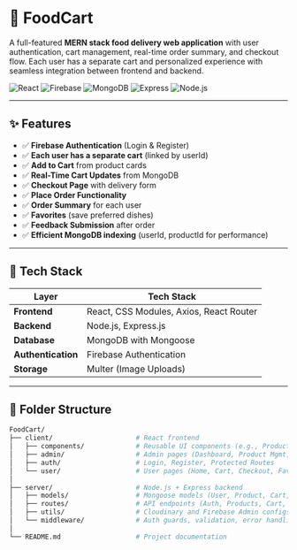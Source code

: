 # 🛒 FoodCart

A full-featured **MERN stack food delivery web application** with user authentication, cart management, real-time order summary, and checkout flow. Each user has a separate cart and personalized experience with seamless integration between frontend and backend.

![React](https://img.shields.io/badge/Frontend-React-blue)
![Firebase](https://img.shields.io/badge/Auth-Firebase-orange)
![MongoDB](https://img.shields.io/badge/Database-MongoDB-green)
![Express](https://img.shields.io/badge/Backend-Express-black)
![Node.js](https://img.shields.io/badge/Server-Node.js-lightgrey)

---

## ✨ Features

- ✅ **Firebase Authentication** (Login & Register)
- ✅ **Each user has a separate cart** (linked by userId)
- ✅ **Add to Cart** from product cards
- ✅ **Real-Time Cart Updates** from MongoDB
- ✅ **Checkout Page** with delivery form
- ✅ **Place Order Functionality**
- ✅ **Order Summary** for each user
- ✅ **Favorites** (save preferred dishes)
- ✅ **Feedback Submission** after order
- ✅ **Efficient MongoDB indexing** (userId, productId for performance)

---

## 🚀 Tech Stack

| Layer             | Tech Stack                                     |
|-------------------|------------------------------------------------|
| **Frontend**      | React, CSS Modules, Axios, React Router        |
| **Backend**       | Node.js, Express.js                            |
| **Database**      | MongoDB with Mongoose                          |
| **Authentication**| Firebase Authentication                        |
| **Storage**       | Multer (Image Uploads)                         |

---

## 📂 Folder Structure

```bash
FoodCart/
├── client/                     # React frontend
│   ├── components/             # Reusable UI components (e.g., ProductCard)
│   ├── admin/                  # Admin pages (Dashboard, Product Mgmt, Orders)
│   ├── auth/                   # Login, Register, Protected Routes
│   └── user/                   # User pages (Home, Cart, Checkout, Favorites)
│
├── server/                     # Node.js + Express backend
│   ├── models/                 # Mongoose models (User, Product, Cart, Order)
│   ├── routes/                 # API endpoints (Auth, Products, Cart, Orders)
│   ├── utils/                  # Cloudinary and Firebase Admin configs
│   └── middleware/             # Auth guards, validation, error handling
│
└── README.md                   # Project documentation
